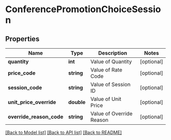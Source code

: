 # ConferencePromotionChoiceSession

## Properties
Name | Type | Description | Notes
------------ | ------------- | ------------- | -------------
**quantity** | **int** | Value of Quantity | [optional] 
**price_code** | **string** | Value of Rate Code | [optional] 
**session_code** | **string** | Value of Session ID | [optional] 
**unit_price_override** | **double** | Value of Unit Price | [optional] 
**override_reason_code** | **string** | Value of Override Reason | [optional] 

[[Back to Model list]](../README.md#documentation-for-models) [[Back to API list]](../README.md#documentation-for-api-endpoints) [[Back to README]](../README.md)


